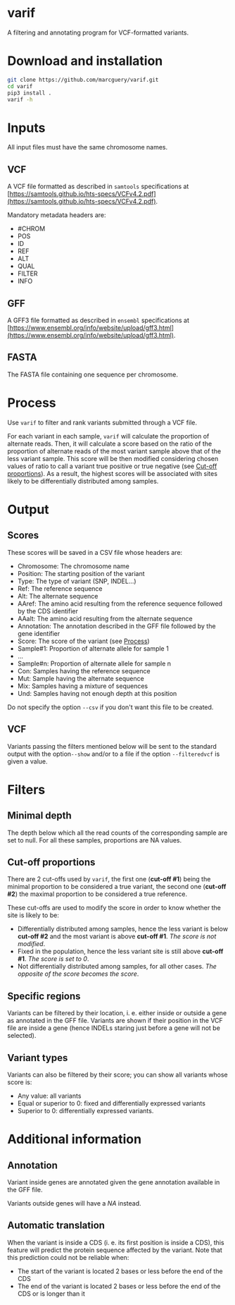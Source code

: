 # varif
A filtering and annotating program for VCF-formatted variants.

# Download and installation

```bash
git clone https://github.com/marcguery/varif.git
cd varif
pip3 install .
varif -h
```

# Inputs

All input files must have the same chromosome names.

## VCF

A VCF file formatted as described in `samtools` specifications at [https://samtools.github.io/hts-specs/VCFv4.2.pdf](https://samtools.github.io/hts-specs/VCFv4.2.pdf).

Mandatory metadata headers are:

- #CHROM
- POS
- ID
- REF
- ALT
- QUAL
- FILTER
- INFO

## GFF

A GFF3 file formatted as described in `ensembl` specifications at [https://www.ensembl.org/info/website/upload/gff3.html](https://www.ensembl.org/info/website/upload/gff3.html).

## FASTA

The FASTA file containing one sequence per chromosome.

# Process

Use `varif` to filter and rank variants submitted through a VCF file.

For each variant in each sample, `varif` will calculate the proportion of alternate reads. 
Then, it will calculate a score based on the ratio of the proportion of alternate reads of the most variant sample above that of the less variant sample. This score will be then modified considering chosen values of ratio to call a variant true positive or true negative (see [Cut-off proportions](#cut\\-off-proportions)).
As a result, the highest scores will be associated with sites likely to be differentially distributed among samples.

# Output

## Scores

These scores will be saved in a CSV file whose headers are:

- Chromosome: The chromosome name
- Position: The starting position of the variant
- Type: The type of variant (SNP, INDEL...)
- Ref: The reference sequence
- Alt: The alternate sequence
- AAref: The amino acid resulting from the reference sequence followed by the CDS identifier
- AAalt: The amino acid resulting from the alternate sequence
- Annotation: The annotation described in the GFF file followed by the gene identifier
- Score: The score of the variant (see [Process](#process))
- Sample#1: Proportion of alternate allele for sample 1
- ...
- Sample#n: Proportion of alternate allele for sample n
- Con: Samples having the reference sequence
- Mut: Sample having the alternate sequence
- Mix: Samples having a mixture of sequences
- Und: Samples having not enough depth at this position

Do not specify the option `--csv` if you don't want this file to be created.

## VCF

Variants passing the filters mentioned below will be sent to the standard output with the option`--show` and/or to a file if the option `--filteredvcf` is given a value.

# Filters

## Minimal depth

The depth below which all the read counts of the corresponding sample are set to null.
For all these samples, proportions are NA values.

## Cut-off proportions

There are 2 cut-offs used by `varif`, the first one (**cut-off #1**) being the minimal proportion to be considered a true variant, the second one (**cut-off #2**) the maximal proportion to be considered a true reference.

These cut-offs are used to modify the score in order to know whether the site is likely to be:

- Differentially distributed among samples, hence the less variant is below **cut-off #2** and the most variant is above **cut-off #1**. *The score is not modified*.
- Fixed in the population, hence the less variant site is still above **cut-off #1**. *The score is set to 0*.
- Not differentially distributed among samples, for all other cases. *The opposite of the score becomes the score*.

## Specific regions

Variants can be filtered by their location, i. e. either inside or outside a gene as annotated in the GFF file. Variants are shown if their position in the VCF file are inside a gene (hence INDELs staring just before a gene will not be selected).

## Variant types

Variants can also be filtered by their score; you can show all variants whose score is:

- Any value: all variants
- Equal or superior to 0: fixed and differentially expressed variants
- Superior to 0: differentially expressed variants.

# Additional information

## Annotation

Variant inside genes are annotated given the gene annotation available in the GFF file. 

Variants outside genes will have a *NA* instead.

## Automatic translation

When the variant is inside a CDS (i. e. its first position is inside a CDS), this feature will predict the protein sequence affected by the variant.
Note that this prediction could not be reliable when:

- The start of the variant is located 2 bases or less before the end of the CDS
- The end of the variant is located 2 bases or less before the end of the CDS or is longer than it